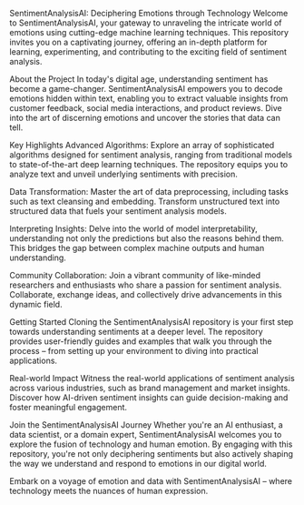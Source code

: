 SentimentAnalysisAI: Deciphering Emotions through Technology
Welcome to SentimentAnalysisAI, your gateway to unraveling the intricate world of emotions using cutting-edge machine learning techniques. This repository invites you on a captivating journey, offering an in-depth platform for learning, experimenting, and contributing to the exciting field of sentiment analysis.

About the Project
In today's digital age, understanding sentiment has become a game-changer. SentimentAnalysisAI empowers you to decode emotions hidden within text, enabling you to extract valuable insights from customer feedback, social media interactions, and product reviews. Dive into the art of discerning emotions and uncover the stories that data can tell.

Key Highlights
Advanced Algorithms: Explore an array of sophisticated algorithms designed for sentiment analysis, ranging from traditional models to state-of-the-art deep learning techniques. The repository equips you to analyze text and unveil underlying sentiments with precision.

Data Transformation: Master the art of data preprocessing, including tasks such as text cleansing and embedding. Transform unstructured text into structured data that fuels your sentiment analysis models.

Interpreting Insights: Delve into the world of model interpretability, understanding not only the predictions but also the reasons behind them. This bridges the gap between complex machine outputs and human understanding.

Community Collaboration: Join a vibrant community of like-minded researchers and enthusiasts who share a passion for sentiment analysis. Collaborate, exchange ideas, and collectively drive advancements in this dynamic field.

Getting Started
Cloning the SentimentAnalysisAI repository is your first step towards understanding sentiments at a deeper level. The repository provides user-friendly guides and examples that walk you through the process – from setting up your environment to diving into practical applications.

Real-world Impact
Witness the real-world applications of sentiment analysis across various industries, such as brand management and market insights. Discover how AI-driven sentiment insights can guide decision-making and foster meaningful engagement.

Join the SentimentAnalysisAI Journey
Whether you're an AI enthusiast, a data scientist, or a domain expert, SentimentAnalysisAI welcomes you to explore the fusion of technology and human emotion. By engaging with this repository, you're not only deciphering sentiments but also actively shaping the way we understand and respond to emotions in our digital world.

Embark on a voyage of emotion and data with SentimentAnalysisAI – where technology meets the nuances of human expression.

